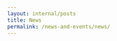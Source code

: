 ```yaml
---
layout: internal/posts
title: News
permalink: /news-and-events/news/
---
```


<!--- This child document initializes the page in Jekyll. -->